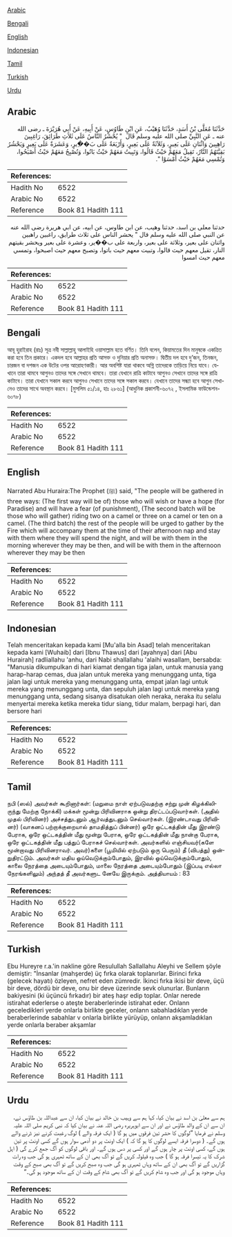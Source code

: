 [Arabic](#arabic)

[Bengali](#bengali)

[English](#english)

[Indonesian](#indonesian)

[Tamil](#tamil)

[Turkish](#turkish)

[Urdu](#urdu)

## Arabic


<div dir="rtl" lang="ar" style={{fontSize:'larger',backgroundColor:'#f8f9fa',padding:20}}>
حَدَّثَنَا مُعَلَّى بْنُ أَسَدٍ، حَدَّثَنَا وُهَيْبٌ، عَنِ ابْنِ طَاوُسٍ، عَنْ أَبِيهِ، عَنْ أَبِي هُرَيْرَةَ ـ رضى الله عنه ـ عَنِ النَّبِيِّ صلى الله عليه وسلم قَالَ ‏ "‏ يُحْشَرُ النَّاسُ عَلَى ثَلاَثِ طَرَائِقَ، رَاغِبِينَ رَاهِبِينَ وَاثْنَانِ عَلَى بَعِيرٍ، وَثَلاَثَةٌ عَلَى بَعِيرٍ، وَأَرْبَعَةٌ عَلَى بَ��ِيرٍ، وَعَشَرَةٌ عَلَى بَعِيرٍ وَيَحْشُرُ بَقِيَّتَهُمُ النَّارُ، تَقِيلُ مَعَهُمْ حَيْثُ قَالُوا، وَتَبِيتُ مَعَهُمْ حَيْثُ بَاتُوا، وَتُصْبِحُ مَعَهُمْ حَيْثُ أَصْبَحُوا، وَتُمْسِي مَعَهُمْ حَيْثُ أَمْسَوْا ‏"‏‏.‏
</div>
<div style={{backgroundColor:'#f8f9fa',padding:20, marginBottom: 10}}><table> <thead> <tr> <th>References:</th> <th></th> </tr> </thead> <tbody><tr><td>Hadith No</td><td>6522</td></tr><tr><td>Arabic No</td><td>6522</td></tr><tr><td>Reference</td><td>Book 81 Hadith 111</td></tr></tbody></table></div>


<div dir="rtl" lang="ar" style={{fontSize:'larger',backgroundColor:'#f8f9fa',padding:20}}>
حدثنا معلى بن اسد، حدثنا وهيب، عن ابن طاوس، عن ابيه، عن ابي هريرة رضى الله عنه عن النبي صلى الله عليه وسلم قال " يحشر الناس على ثلاث طرايق، راغبين راهبين واثنان على بعير، وثلاثة على بعير، واربعة على ب��ير، وعشرة على بعير ويحشر بقيتهم النار، تقيل معهم حيث قالوا، وتبيت معهم حيث باتوا، وتصبح معهم حيث اصبحوا، وتمسي معهم حيث امسوا
</div>
<div style={{backgroundColor:'#f8f9fa',padding:20, marginBottom: 10}}><table> <thead> <tr> <th>References:</th> <th></th> </tr> </thead> <tbody><tr><td>Hadith No</td><td>6522</td></tr><tr><td>Arabic No</td><td>6522</td></tr><tr><td>Reference</td><td>Book 81 Hadith 111</td></tr></tbody></table></div>

## Bengali


<div dir="ltr" lang="bn" style={{fontSize:'larger',backgroundColor:'#f8f9fa',padding:20}}>
আবূ হুরাইরাহ (রাঃ) সূত্র নবী সাল্লাল্লাহু আলাইহি ওয়াসাল্লাম হতে বর্ণিত। তিনি বলেন, কিয়ামতের দিন মানুষকে একত্রিত করা হবে তিন প্রকারে। একদল হবে আল্লাহর প্রতি আসক্ত ও দুনিয়ার প্রতি অনাসক্ত। দ্বিতীয় দল হবে দু’জন, তিনজন, চারজন বা দশজন এক উটের ওপর আরোহণকারী। আর অবশিষ্ট যারা থাকবে অগ্নি তাদেরকে তাড়িয়ে নিয়ে যাবে। যেখানে তারা থামবে আগুনও তাদের সঙ্গে সেখানে থামবে। তারা যেখানে রাত্রি কাটাবে আগুনও সেখানে তাদের সঙ্গে রাত্রি কাটাবে। তারা যেখানে সকাল করবে আগুনও সেখানে তাদের সঙ্গে সকাল করবে। যেখানে তাদের সন্ধ্যা হবে আগুন সেখানেও তাদের সাথে অবস্থান করবে। [মুসলিম ৫১/১৪, হাঃ ২৮৬১] (আধুনিক প্রকাশনী-৬০৭২ , ইসলামিক ফাউন্ডেশন- ৬০৭৮)
</div>
<div style={{backgroundColor:'#f8f9fa',padding:20, marginBottom: 10}}><table> <thead> <tr> <th>References:</th> <th></th> </tr> </thead> <tbody><tr><td>Hadith No</td><td>6522</td></tr><tr><td>Arabic No</td><td>6522</td></tr><tr><td>Reference</td><td>Book 81 Hadith 111</td></tr></tbody></table></div>

## English


<div dir="ltr" lang="en" style={{fontSize:'larger',backgroundColor:'#f8f9fa',padding:20}}>
Narrated Abu Huraira:The Prophet (ﷺ) said, "The people will be gathered in three ways: (The first way will be of) those who will wish or have a hope (for Paradise) and will have a fear (of punishment), (The second batch will be those who will gather) riding two on a camel or three on a camel or ten on a camel. (The third batch) the rest of the people will be urged to gather by the Fire which will accompany them at the time of their afternoon nap and stay with them where they will spend the night, and will be with them in the morning wherever they may be then, and will be with them in the afternoon wherever they may be then
</div>
<div style={{backgroundColor:'#f8f9fa',padding:20, marginBottom: 10}}><table> <thead> <tr> <th>References:</th> <th></th> </tr> </thead> <tbody><tr><td>Hadith No</td><td>6522</td></tr><tr><td>Arabic No</td><td>6522</td></tr><tr><td>Reference</td><td>Book 81 Hadith 111</td></tr></tbody></table></div>

## Indonesian


<div dir="ltr" lang="id" style={{fontSize:'larger',backgroundColor:'#f8f9fa',padding:20}}>
Telah menceritakan kepada kami [Mu'alla bin Asad] telah menceritakan kepada kami [Wuhaib] dari [Ibnu Thawus] dari [ayahnya] dari [Abu Hurairah] radliallahu 'anhu, dari Nabi shallallahu 'alaihi wasallam, bersabda: "Manusia dikumpulkan di hari kiamat dengan tiga jalan, untuk manusia yang harap-harap cemas, dua jalan untuk mereka yang menunggang unta, tiga jalan lagi untuk mereka yang menunggang unta, empat jalan lagi untuk mereka yang menunggang unta, dan sepuluh jalan lagi untuk mereka yang menunggang unta, sedang sisanya disatukan oleh neraka, neraka itu selalu menyertai mereka ketika mereka tidur siang, tidur malam, berpagi hari, dan bersore hari
</div>
<div style={{backgroundColor:'#f8f9fa',padding:20, marginBottom: 10}}><table> <thead> <tr> <th>References:</th> <th></th> </tr> </thead> <tbody><tr><td>Hadith No</td><td>6522</td></tr><tr><td>Arabic No</td><td>6522</td></tr><tr><td>Reference</td><td>Book 81 Hadith 111</td></tr></tbody></table></div>

## Tamil


<div dir="ltr" lang="ta" style={{fontSize:'larger',backgroundColor:'#f8f9fa',padding:20}}>
நபி (ஸல்) அவர்கள் கூறினார்கள்: (மறுமை நாள் ஏற்படுவதற்கு சற்று முன் கிழக்கிலிருந்து மேற்கு நோக்கி) மக்கள் மூன்று பிரிவினராக ஒன்று திரட்டப்படுவார்கள். (அதில் முதல் பிரிவினர்) அச்சத்துடனும் ஆர்வத்துடனும் செல்வார்கள். (இரண்டாவது பிரிவினர்) (வாகனப் பற்றாக்குறையால் தாமதித்துப் பின்னர்) ஒரே ஒட்டகத்தின் மீது இரண்டு பேராக, ஒரே ஒட்டகத்தின் மீது மூன்று பேராக, ஒரே ஒட்டகத்தின் மீது நான்கு பேராக, ஒரே ஒட்டகத்தின் மீது பத்துப் பேராகச் செல்வார்கள். அவர்களில் எஞ்சியவர்(களே மூன்றாவது பிரிவினராவர். அவர்)களை (பூமியில் ஏற்படும் ஒரு பெரும்) தீ (விபத்து) ஒன்றுதிரட்டும். அவர்கள் மதிய ஓய்வெடுக்கும்போதும், இரவில் ஓய்வெடுக்கும்போதும், காலை நேரத்தை அடையும்போதும், மாலை நேரத்தை அடையும்போதும் (இப்படி எல்லா நேரங்களிலும்) அந்தத் தீ அவர்களுட னேயே இருக்கும். அத்தியாயம் : 83
</div>
<div style={{backgroundColor:'#f8f9fa',padding:20, marginBottom: 10}}><table> <thead> <tr> <th>References:</th> <th></th> </tr> </thead> <tbody><tr><td>Hadith No</td><td>6522</td></tr><tr><td>Arabic No</td><td>6522</td></tr><tr><td>Reference</td><td>Book 81 Hadith 111</td></tr></tbody></table></div>

## Turkish


<div dir="ltr" lang="tr" style={{fontSize:'larger',backgroundColor:'#f8f9fa',padding:20}}>
Ebu Hureyre r.a.'in nakline göre Resulullah Sallallahu Aleyhi ve Sellem şöyle demiştir: "İnsanlar (mahşerde) üç fırka olarak toplanırlar. Birinci fırka (gelecek hayatı) özleyen, nefret eden zümredir. İkinci fırka ikisi bir deve, üçü bir deve, dördü bir deve, onu bir deve üzerinde sevk olunurlar. Bunların bakiyesini (ki üçüncü fırkadır) bir ateş haşr edip toplar. Onlar nerede istirahat ederlerse o ateşte beraberlerinde istirahat eder. Onlann geceledikleri yerde onlarla birlikte geceler, onlann sabahladıklan yerde beraberlerinde sabahlar v onlarla birlikte yürüyüp, onlann akşamladıklan yerde onlarla beraber akşamlar
</div>
<div style={{backgroundColor:'#f8f9fa',padding:20, marginBottom: 10}}><table> <thead> <tr> <th>References:</th> <th></th> </tr> </thead> <tbody><tr><td>Hadith No</td><td>6522</td></tr><tr><td>Arabic No</td><td>6522</td></tr><tr><td>Reference</td><td>Book 81 Hadith 111</td></tr></tbody></table></div>

## Urdu


<div dir="rtl" lang="ur" style={{fontSize:'larger',backgroundColor:'#f8f9fa',padding:20}}>
ہم سے معلیٰ بن اسد نے بیان کیا، کہا ہم سے وہیب بن خالد نے بیان کیا، ان سے عبداللہ بن طاؤس نے، ان سے ان کے والد طاؤس نے اور ان سے ابوہریرہ رضی اللہ عنہ نے بیان کیا کہ نبی کریم صلی اللہ علیہ وسلم نے فرمایا ”لوگوں کا حشر تین فرقوں میں ہو گا ( ایک فرقہ والے ) لوگ رغبت کرنے نیز ڈرنے والے ہوں گے۔ ( دوسرا فرقہ ایسے لوگوں کا ہو گا کہ ) ایک اونٹ پر دو آدمی سوار ہوں گے کسی اونٹ پر تین ہوں گے، کسی اونٹ پر چار ہوں گے اور کسی پر دس ہوں گے۔ اور باقی لوگوں کو آگ جمع کرے گی ( اہل شرک کا یہ تیسرا فرقہ ہو گا ) جب وہ قیلولہ کریں گے تو آگ بھی ان کے ساتھ ٹھہری ہو گی جب وہ رات گزاریں گے تو آگ بھی ان کے ساتھ وہاں ٹھہری ہو گی جب وہ صبح کریں گے تو آگ بھی صبح کے وقت وہاں موجود ہو گی اور جب وہ شام کریں گے تو آگ بھی شام کے وقت ان کے ساتھ موجود ہو گی۔“
</div>
<div style={{backgroundColor:'#f8f9fa',padding:20, marginBottom: 10}}><table> <thead> <tr> <th>References:</th> <th></th> </tr> </thead> <tbody><tr><td>Hadith No</td><td>6522</td></tr><tr><td>Arabic No</td><td>6522</td></tr><tr><td>Reference</td><td>Book 81 Hadith 111</td></tr></tbody></table></div>